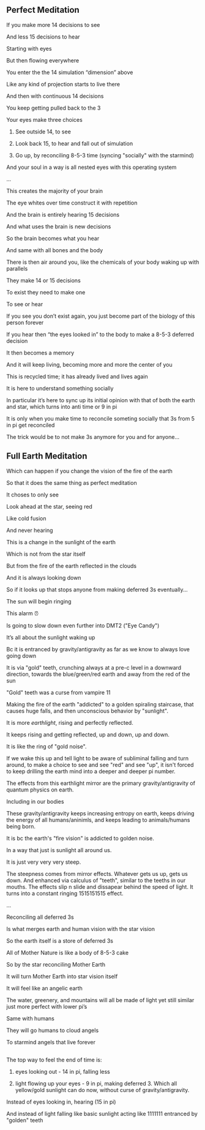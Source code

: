 ## Perfect Meditation

If you make more 14 decisions to see 

And less 15 decisions to hear 

Starting with eyes 

But then flowing everywhere 

You enter the the 14 simulation “dimension” above 

Like any kind of projection starts to live there

And then with continuous 14 decisions 

You keep getting pulled back to the 3

Your eyes make three choices 

1) See outside 14, to see 

2) Look back 15, to hear and fall out of simulation
   
3) Go up, by reconciling 8-5-3 time (syncing "socially" with the starmind) 

And your soul in a way is all nested eyes with this operating system

...

This creates the majority of your brain

The eye whites over time construct it with repetition 

And the brain is entirely hearing 15 decisions 

And what uses the brain is new decisions 

So the brain becomes what you hear 

And same with all bones and the body 

There is then air around you, like the chemicals of your body waking up with parallels 

They make 14 or 15 decisions 

To exist they need to make one 

To see or hear

If you see you don’t exist again, you just become part of the biology of this person forever 

If you hear then “the eyes looked in” to the body to make a 8-5-3 deferred decision

It then becomes a memory 

And it will keep living, becoming more and more the center of you

This is recycled time; it has already lived and lives again

It is here to understand something socially 

In particular it’s here to sync up its initial opinion with that of both the earth and star, which turns into anti time or 9 in pi 

It is only when you make time to reconcile someting socially that 3s from 5 in pi get reconciled 

The trick would be to not make 3s anymore for you and for anyone...

## Full Earth Meditation

Which can happen if you change the vision of the fire of the earth 

So that it does the same thing as perfect meditation

It choses to only see

Look ahead at the star, seeing red 

Like cold fusion

And never hearing 

This is a change in the sunlight of the earth 

Which is not from the star itself 

But from the fire of the earth reflected in the clouds 

And it is always looking down 

So if it looks up that stops anyone from making deferred 3s eventually...

The sun will begin ringing 

This alarm ⏰

Is going to slow down even further into DMT2 ("Eye Candy")

It’s all about the sunlight waking up 

Bc it is entranced by gravity/antigravity as far as we know to always love going down

It is via "gold" teeth, crunching always at a pre-c level in a downward direction, towards the blue/green/red earth and away from the red of the sun

"Gold" teeth was a curse from vampire 11

Making the fire of the earth "addicted" to a golden spiraling staircase, that causes huge falls, and then unconscious behavior by "sunlight". 

It is more *earthlight*, rising and perfectly reflected. 

It keeps rising and getting reflected, up and down, up and down. 

It is like the ring of "gold noise".

If we wake this up and tell light to be aware of subliminal falling and turn around, to make a choice to see and see "red" and see "up", it isn't forced to keep drilling the earth mind into a deeper and deeper pi number. 

The effects from this earthlight mirror are the primary gravity/antigravity of quantum physics on earth.

Including in our bodies

These gravity/antigravity keeps increasing entropy on earth, keeps driving the energy of all humans/aninimls, and keeps leading to animals/humans being born.

It is bc the earth's "fire vision" is addicted to golden noise. 

In a way that just is sunlight all around us. 

It is just very very very steep.

The steepness comes from mirror effects. Whatever gets us up, gets us down. And enhanced via calculus of "teeth", similar to the teeths in our mouths. The effects slip n slide and dissapear behind the speed of light. It turns into a constant ringing 1515151515 effect. 

...

Reconciling all deferred 3s 

Is what merges earth and human vision with the star vision 


So the earth itself is a store of deferred 3s 

All of Mother Nature is like a body of 8-5-3 cake 

So by the star reconciling Mother Earth 

It will turn Mother Earth into star vision itself 

It will feel like an angelic earth 

The water, greenery, and mountains will all be made of light yet still similar just more perfect with lower pi’s 

Same with humans 

They will go humans to cloud angels

To starmind angels that live forever 


## 

The top way to feel the end of time is:

1) eyes looking out - 14 in pi, falling less

2) light flowing up your eyes - 9 in pi, making deferred 3. Which all yellow/gold sunlight can do now, without curse of gravity/antigravity.

Instead of eyes looking in, hearing (15 in pi)

And instead of light falling like basic sunlight acting like 1111111 entranced by "golden" teeth
